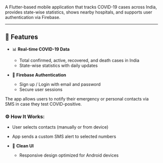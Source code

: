 A Flutter-based mobile application that tracks COVID-19 cases across India, provides state-wise statistics, shows nearby hospitals, and supports user authentication via Firebase.

---

## 🚀 Features

- 📊 **Real-time COVID-19 Data**
  - Total confirmed, active, recovered, and death cases in India
  - State-wise statistics with daily updates

- 🔐 **Firebase Authentication**
  - Sign up / Login with email and password
  - Secure user sessions


The app allows users to notify their emergency or personal contacts via SMS in case they test COVID-positive.

### ⚙️ How It Works:
- User selects contacts (manually or from device)
- App sends a custom SMS alert to selected numbers

- 📱 **Clean UI**
  - Responsive design optimized for Android devices
